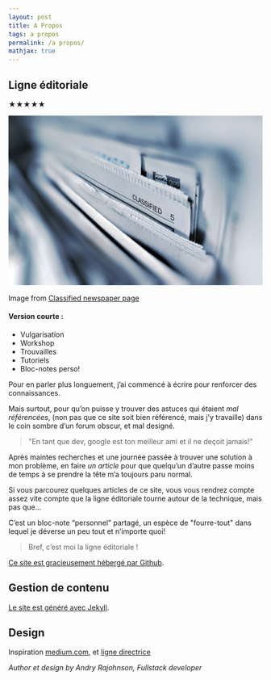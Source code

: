```yaml
---
layout: post
title: A Propos
tags: a propos
permalink: /a propos/
mathjax: true
---
```


## Ligne éditoriale
★★★★★

 ![propos](/images/propos.jpeg)
<footer>Image from <a href="https://unsplash.com">Classified newspaper page</a></footer>

#### Version courte :

 * Vulgarisation
 * Workshop
 * Trouvailles
 * Tutoriels
 * Bloc-notes perso!


 Pour en parler plus longuement, j’ai commencé à écrire pour renforcer des connaissances. 

 Mais surtout, pour qu’on puisse y trouver des astuces qui étaient *mal référencées*, (non pas que ce site soit bien référencé, mais j'y travaille) dans le coin sombre d’un forum obscur, et mal designé. 

>"En tant que dev, google est ton meilleur ami et il ne deçoit jamais!"

 Après maintes recherches et une journée passée à trouver une solution à mon problème, en faire *un article* pour que quelqu’un d’autre passe moins de temps à se prendre la tête m’a toujours paru normal.

Si vous parcourez quelques articles de ce site, vous vous rendrez compte assez vite compte que la ligne éditoriale tourne autour de la technique, mais pas que... 

 C’est un bloc-note “personnel” partagé, un espèce de "fourre-tout" dans lequel je déverse un peu tout et n’importe quoi! 
  
  >Bref, c’est moi la ligne éditoriale !

[Ce site est gracieusement hébergé par Github](https://rajohnson-andry.tk/developper/skills/2019/05/05/Host-any-front-end/).

## Gestion de contenu

[Le site est généré avec Jekyll](https://rajohnson-andry.tk/developper/skills/2019/05/11/pourquoi-Jekyll/).

## Design

Inspiration [medium.com](https://medium.com/), et [ligne directrice](https://rajohnson-andry.tk/technique/2019/06/05/Rules-for-design/)
<footer>
	<cite title="author">Author et design by Andry Rajohnson, Fullstack developer</cite>
</footer>

